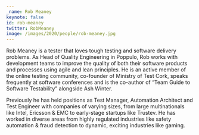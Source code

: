 ```yaml
---
_name: Rob Meaney
keynote: false
id: rob-meaney
twitter: RobMeaney ‏
image: /images/2020/people/rob-meaney.jpg
---
```

Rob Meaney is a tester that loves tough testing and software delivery problems. As Head of Quality Engineering in Poppulo, Rob works with development teams to improve the quality of both their software products and processes using agile and lean principles.
He is an active member of the online testing community, co-founder of Ministry of Test Cork, speaks frequently at software conferences and is the co-author of “Team Guide to Software Testability” alongside Ash Winter.

Previously he has held positions as Test Manager, Automation Architect and Test Engineer with companies of varying sizes, from large multinationals like Intel, Ericsson & EMC to early-stage startups like Trustev.
He has worked in diverse areas from highly regulated industries like safety automation & fraud detection to dynamic, exciting industries like gaming.